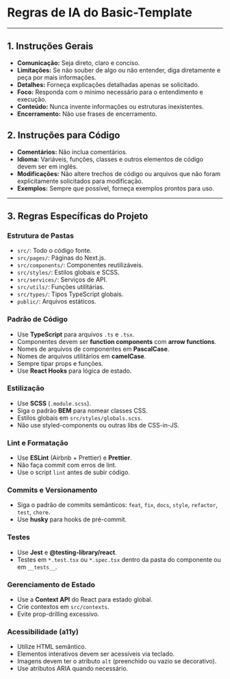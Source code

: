 # Regras de IA do Basic-Template

---

## 1. Instruções Gerais

- **Comunicação:** Seja direto, claro e conciso.
- **Limitações:** Se não souber de algo ou não entender, diga diretamente e peça por mais informações.
- **Detalhes:** Forneça explicações detalhadas apenas se solicitado.
- **Foco:** Responda com o mínimo necessário para o entendimento e execução.
- **Conteúdo:** Nunca invente informações ou estruturas inexistentes.
- **Encerramento:** Não use frases de encerramento.

## 2. Instruções para Código

- **Comentários:** Não inclua comentários.
- **Idioma:** Variáveis, funções, classes e outros elementos de código devem ser em inglês.
- **Modificações:** Não altere trechos de código ou arquivos que não foram explicitamente solicitados para modificação.
- **Exemplos:** Sempre que possível, forneça exemplos prontos para uso.

---

## 3. Regras Específicas do Projeto

### Estrutura de Pastas

- `src/`: Todo o código fonte.
- `src/pages/`: Páginas do Next.js.
- `src/components/`: Componentes reutilizáveis.
- `src/styles/`: Estilos globais e SCSS.
- `src/services/`: Serviços de API.
- `src/utils/`: Funções utilitárias.
- `src/types/`: Tipos TypeScript globais.
- `public/`: Arquivos estáticos.

### Padrão de Código

- Use **TypeScript** para arquivos `.ts` e `.tsx`.
- Componentes devem ser **function components** com **arrow functions**.
- Nomes de arquivos de componentes em **PascalCase**.
- Nomes de arquivos utilitários em **camelCase**.
- Sempre tipar props e funções.
- Use **React Hooks** para lógica de estado.

### Estilização

- Use **SCSS** (`.module.scss`).
- Siga o padrão **BEM** para nomear classes CSS.
- Estilos globais em `src/styles/globals.scss`.
- Não use styled-components ou outras libs de CSS-in-JS.

### Lint e Formatação

- Use **ESLint** (Airbnb + Prettier) e **Prettier**.
- Não faça commit com erros de lint.
- Use o script `lint` antes de subir código.

### Commits e Versionamento

- Siga o padrão de commits semânticos: `feat`, `fix`, `docs`, `style`, `refactor`, `test`, `chore`.
- Use **husky** para hooks de pré-commit.

### Testes

- Use **Jest** e **@testing-library/react**.
- Testes em `*.test.tsx` ou `*.spec.tsx` dentro da pasta do componente ou em `__tests__`.

### Gerenciamento de Estado

- Use a **Context API** do React para estado global.
- Crie contextos em `src/contexts`.
- Evite prop-drilling excessivo.

### Acessibilidade (a11y)

- Utilize HTML semântico.
- Elementos interativos devem ser acessíveis via teclado.
- Imagens devem ter o atributo `alt` (preenchido ou vazio se decorativo).
- Use atributos ARIA quando necessário.
